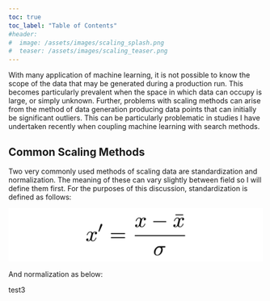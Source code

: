 ```yaml
---
toc: true
toc_label: "Table of Contents"
#header:
#  image: /assets/images/scaling_splash.png
#  teaser: /assets/images/scaling_teaser.png
---
```


With many application of machine learning, it is not possible to know the scope of the data that may be generated during a production run. This becomes particularly prevalent when the space in which data can occupy is large, or simply unknown. Further, problems with scaling methods can arise from the method of data generation producing data points that can initially be significant outliers. This can be particularly problematic in studies I have undertaken recently when coupling machine learning with search methods.

## Common Scaling Methods

Two very commonly used methods of scaling data are standardization and normalization. The meaning of these can vary slightly between field so I will define them first. For the purposes of this discussion, standardization is defined as follows:

![standardization](../assets/images/standardization.png)

And normalization as below:

test3
